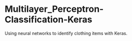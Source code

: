 # Multilayer_Perceptron-Classification-Keras
Using neural networks to identify clothing items with Keras.
